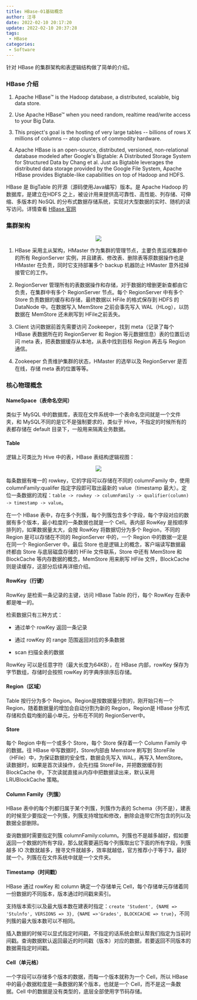 ```yaml
---
title: HBase-01基础概念
author: 汪寻
date: 2022-02-10 20:17:20
update: 2022-02-10 20:37:28
tags:
 - HBase
categories:
 - Software
---
```


针对 HBase 的集群架构和表逻辑结构做了简单的介绍。

<!-- more -->

### HBase 介绍

1. Apache HBase™ is the Hadoop database, a distributed, scalable, big data store.

2. Use Apache HBase™ when you need random, realtime read/write access to your Big Data.

3. This project's goal is the hosting of very large tables -- billions of rows X millions of columns -- atop clusters of commodity hardware.

4. Apache HBase is an open-source, distributed, versioned, non-relational database modeled after Google's Bigtable: A Distributed Storage System for Structured Data by Chang et al. Just as Bigtable leverages the distributed data storage provided by the Google File System, Apache HBase provides Bigtable-like capabilities on top of Hadoop and HDFS.

HBase 是 BigTable 的开源（源码使用Java编写）版本。是 Apache Hadoop 的数据库，是建立在HDFS 之上，被设计用来提供高可靠性、高性能、列存储、可伸缩、多版本的 NoSQL 的分布式数据存储系统，实现对大型数据的实时、随机的读写访问。详情查看 [HBase 官网](https://hbase.apache.org/)

### 集群架构

<div align=center><img src="HBase集群架构.png"></div>

1. HBase 采用主从架构，HMaster 作为集群的管理节点，主要负责监视集群中的所有 RegionServer 实例，并且建表、修改表、删除表等原数据操作也是 HMaster 在负责，同时它支持部署多个 backup 机器防止 HMaster 意外挂掉接管它的工作。

2. RegionServer 管理所有的表数据操作和存储，对于数据的增删更新查都由它负责，在集群中有多个 RegionServer 节点。每个 RegionServer 中有多个 Store 负责数据的缓存和存储，最终数据以 HFile 的格式保存到 HDFS 的 DataNode 中。在数据写入 MemStore 之前会事先写入 WAL（HLog），以防数据在 MemStore 还未刷写到 HFile之前丢失。

3. Client 访问数据前首先需要访问 Zookeeper，找到 meta（记录了每个 HBase 表数据所在的 RegionServer 和 Region 等元数据信息）表的位置后访问 meta 表，把表数据缓存从本地，从表中找到目标 Region 再去与 Region 通信。

4. Zookeeper 负责维护集群的状态，HMaster 的选举以及 RegionServer 是否在线，存储 meta 表的位置等等。

### 核心物理概念

#### NameSpace（表命名空间）

类似于 MySQL 中的数据库，表现在文件系统中一个表命名空间就是一个文件夹，和 MySQL不同的是它不是强制要求的，类似于 Hive，不指定的时候所有的表都存储在 default 目录下，一般用来隔离业务数据。

#### Table

逻辑上可类比为 Hive 中的表，HBase 表结构逻辑视图：

<div align=center><img src="HBase表结构逻辑视图.png"></div>

每条数据有唯一的 rowkey，它的字段可以存储在不同的 columnFamily 中，使用 columnFamily:qualifer 指定字段即可取出最新的 value（timestamp 最大）。定位一条数据的流程：`table -> rowkey -> columnFamily -> qualifier(column) -> timestamp -> value`。

在一个 HBase 表中，存在多个列簇，每个列簇包含多个字段，每个字段对应的数据有多个版本，最小粒度的一条数据也就是一个 Cell。表内部 RowKey 是按顺序排列的，如果数据量太大，会按 RowKey 将数据切分为多个 Region，不同的 Region 是可以存储在不同的 RegionServer 中的，一个 Region 中的数据一定是在同一个 RegionServer 中。最后 Store 也是逻辑上的概念，客户端读写数据最终都由 Store 与底层磁盘存储的 HFile 文件联系，Store 中还有 MemStore 和 BlockCache 等内存数据的概念，MemStore 用来刷写 HFile 文件，BlockCache 则是读缓存，这部分后续再详细介绍。

#### RowKey（行键）

RowKey 是检索一条记录的主键，访问 HBase Table 的行，每个 RowKey 在表中都是唯一的。

检索数据只有三种方式：

- 通过单个 rowKey 返回一条记录

- 通过 rowKey 的 range 范围返回对应的多条数据

- scan 扫描全表的数据

RowKey 可以是任意字符（最大长度为64KB），在 HBase 内部，rowKey 保存为字节数组，存储时会按照 rowKey 的字典序排序后存储。

#### Region（区域）

Table 按行分为多个 Region。Region是按数据量分割的，刚开始只有一个 Region，随着数据量的增加会自动分割为新的 Region，Region是 HBase 分布式存储和负载均衡的最小单元，分布在不同的 RegionServer中。

#### Store

每个 Region 中有一个或多个 Store，每个 Store 保存着一个 Column Family 中的数据。往 HBase 中写数据时，Store内部由 Memstore 刷写到 StoreFile（HFile）中，为保证数据的安全性，数据会先写入 WAL，再写入 MemStore。读数据时，如果是首次读操作，会先扫描 StoreFile，并把数据缓存到 BlockCache 中，下次读就直接从内存中把数据读出来，默认采用 LRUBlockCache 策略。

#### Column Family（列簇）

HBase 表中的每个列都归属于某个列簇，列簇作为表的 Schema（列不是），建表的时候至少要指定一个列簇，列簇支持增加和修改，删除会连带它所包含的列以及数据全部删除。

查询数据时需要指定列簇 columnFamily:column。列簇也不是越多越好，假如要返回一个数据的所有字段，那么就需要遍历每个列簇取出它下面的所有字段，列簇越多 IO 次数就越多，搜寻文件就越多，效率就越低，官方推荐小于等于3，最好就一个。列簇在在文件系统中就是一个文件夹。

#### Timestamp（时间戳）

HBase 通过 rowKey 和 column 确定一个存储单元 Cell，每个存储单元存储着同一份数据的不同版本，版本通过时间戳来索引。

支持版本索引以及最大版本数在建表时指定：`create 'Student', {NAME => 'Stulnfo', VERSIONS => 3}, {NAME =>'Grades', BLOCKCACHE => true}`，不同列簇的最大版本数可以不相同。

插入数据的时候可以显式指定时间戳，不指定的话系统会默认帮我们指定为当前时间戳。查询数据默认返回最近的时间戳（版本）对应的数据，若要返回不同版本的数据需指定时间戳。

#### Cell（单元格）

一个字段可以存储多个版本的数据，而每一个版本就称为一个 Cell，所以 HBase 中的最小数据粒度是一条数据的某个版本，也就是一个 Cell，而不是这一条数据。Cell 中的数据是没有类型的，底层全部使用字节码存储。

# 
